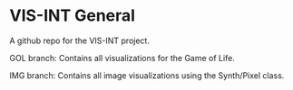 # VIS-INT General

A github repo for the VIS-INT project.


GOL branch: Contains all visualizations for the Game of Life.

IMG branch: Contains all image visualizations using the Synth/Pixel class.
